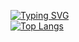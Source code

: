 <a href="https://git.io/typing-svg"><img src="https://readme-typing-svg.demolab.com?font=Ubuntu&weight=900&size=22&duration=2000&pause=1000&color=DA2473&background=274BFF00&random=false&width=435&lines=%D0%A5%D0%B5%D0%BB%D0%BE%D0%B2%F0%9F%91%8B;%D0%A7%D0%B8%D0%BB%D0%BB%F0%9F%8F%96%EF%B8%8F;%D0%96%D0%B5%D1%81%D1%82%D0%BA%D0%B8%D0%B9+%D1%87%D0%B8%D0%BB%D0%BB%F0%9F%8D%BB;%D0%9D%D0%B5%D0%B2%D0%B5%D1%80%D0%BE%D1%8F%D1%82%D0%BD%D1%8B%D0%B9+%D1%87%D0%B8%D0%BB%D0%BB%F0%9F%9B%8C" alt="Typing SVG" /></a>
<br>[![Top Langs](https://github-readme-stats.vercel.app/api/top-langs/?username=anuraghazra&layout=compact)](https://github.com/anuraghazra/github-readme-stats)
<!--
**Shumila71/Shumila71** is a ✨ _special_ ✨ repository because its `README.md` (this file) appears on your GitHub profile.

Here are some ideas to get you started:

- 🔭 I’m currently working on ...
- 🌱 I’m currently learning ...
- 👯 I’m looking to collaborate on ...
- 🤔 I’m looking for help with ...
- 💬 Ask me about ...
- 📫 How to reach me: ...
- 😄 Pronouns: ...
- ⚡ Fun fact: ...
-->
